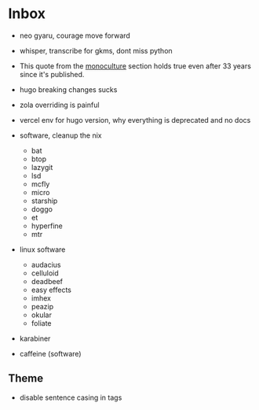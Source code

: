 # Inbox

- neo gyaru, courage move forward

- whisper, transcribe for gkms, dont miss python

- This quote from the [monoculture](https://www.gwern.net/The-Melancholy-of-Subculture-Society#monoculture) section holds true even after 33 years since it's published.

- hugo breaking changes sucks
- zola overriding is painful
- vercel env for hugo version, why everything is deprecated and no docs

- software, cleanup the nix
  - bat
  - btop
  - lazygit
  - lsd
  - mcfly
  - micro
  - starship
  - doggo
  - et
  - hyperfine
  - mtr
- linux software
  - audacius
  - celluloid
  - deadbeef
  - easy effects
  - imhex
  - peazip
  - okular
  - foliate
- karabiner
- caffeine (software)

## Theme

- disable sentence casing in tags
